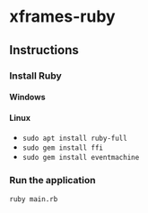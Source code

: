 # xframes-ruby

## Instructions

### Install Ruby

#### Windows

#### Linux

- `sudo apt install ruby-full`
- `sudo gem install ffi`
- `sudo gem install eventmachine`

### Run the application

`ruby main.rb`
